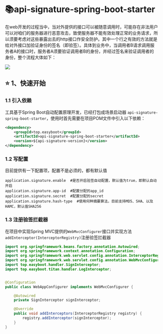 # 📚api-signature-spring-boot-starter

在web开发的过程当中，当对外提供的接口可以被随意调用时，可能存在非法用户可以对咱们的服务器进行恶意攻击，致使服务器不能有效处理正常的业务请求，所以须要考虑对这些暴露出去的http接口作安全防护。其中一个行之有效的方法就是给对外接口加验证身份的签名（即验签）。具体到业务中，当调用者B请求调用服务者A的接口时，服务者A须要验证调用者B的身份，并经过签名来验证调用者的身份，整个流程大体如下：

<a href="http://image.easyblog.top/16382389875331bfc0d91-12e2-4562-b7cd-00bed63a428b.png"><img src="http://image.easyblog.top/16382389875331bfc0d91-12e2-4562-b7cd-00bed63a428b.png"/></a>

## ⭐️ 1、快速开始
### 1.1 引入依赖
工具基于Spring Boot自动配置原理开发，已经打包成场景启动器 `api-signature-spring-boot-starter`，使用时首先需要在项目POM文件中引入以下依赖：
```xml
<dependency>
    <groupId>top.easyboot</groupId>
    <artifactId>api-signature-spring-boot-starter</artifactId>
    <version>${api-signature-version}</version>
</dependency>
```

### 1.2 写配置
目前提供有一下配置项，配置不是必须的，都有默认值
```properties
application.signature.enable  #是否开启验签自动配置，默认值为true，即默认自动开启
application.signature.app-id  #配置分配的app_id
application.signature.secret  #配置分配的secret
application.signature.hash-type  #使用何种摘要算法，目前支持MD5、SHA、以及HAMC，默认值SHA256
```

### 1.3 注册验签拦截器
在项目中实现Spring MVC提供的`WebMvcConfigurer`接口并实现方法`addInterceptor(InterceptorRegistry)`注册验签拦截器
```java
import org.springframework.beans.factory.annotation.Autowired;
import org.springframework.context.annotation.Configuration;
import org.springframework.web.servlet.config.annotation.InterceptorRegistry;
import org.springframework.web.servlet.config.annotation.WebMvcConfigurer;
import top.easyboot.handler.SignInterceptor;
import top.easyboot.titan.handler.LogInterceptor;


@Configuration
public class WebAppConfigurer implements WebMvcConfigurer {

    @Autowired
    private SignInterceptor signInterceptor;

    @Override
    public void addInterceptors(InterceptorRegistry registry) {
        registry.addInterceptor(signInterceptor);
    }
}
```

